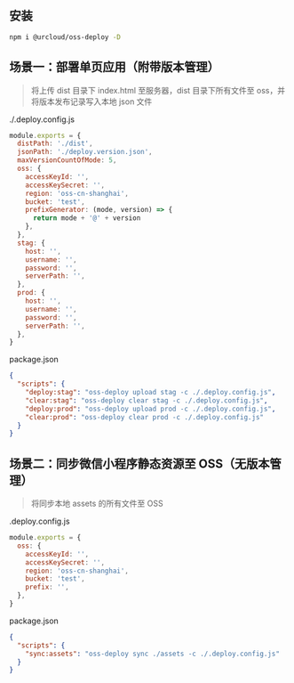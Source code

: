 ## 安装

```bash
npm i @urcloud/oss-deploy -D
```

## 场景一：部署单页应用（附带版本管理）

> 将上传 dist 目录下 index.html 至服务器，dist 目录下所有文件至 oss，并将版本发布记录写入本地 json 文件

./.deploy.config.js

```js
module.exports = {
  distPath: './dist',
  jsonPath: './deploy.version.json',
  maxVersionCountOfMode: 5,
  oss: {
    accessKeyId: '',
    accessKeySecret: '',
    region: 'oss-cn-shanghai',
    bucket: 'test',
    prefixGenerator: (mode, version) => {
      return mode + '@' + version
    },
  },
  stag: {
    host: '',
    username: '',
    password: '',
    serverPath: '',
  },
  prod: {
    host: '',
    username: '',
    password: '',
    serverPath: '',
  },
}
```

package.json

```json
{
  "scripts": {
    "deploy:stag": "oss-deploy upload stag -c ./.deploy.config.js",
    "clear:stag": "oss-deploy clear stag -c ./.deploy.config.js",
    "deploy:prod": "oss-deploy upload prod -c ./.deploy.config.js",
    "clear:prod": "oss-deploy clear prod -c ./.deploy.config.js"
  }
}
```

## 场景二：同步微信小程序静态资源至 OSS（无版本管理）

> 将同步本地 assets 的所有文件至 OSS

.deploy.config.js

```js
module.exports = {
  oss: {
    accessKeyId: '',
    accessKeySecret: '',
    region: 'oss-cn-shanghai',
    bucket: 'test',
    prefix: '',
  },
}
```

package.json

```json
{
  "scripts": {
    "sync:assets": "oss-deploy sync ./assets -c ./.deploy.config.js"
  }
}
```
